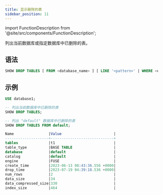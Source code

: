 ```yaml
---
title: 显示删除的表
sidebar_position: 11
---
```

import FunctionDescription from '@site/src/components/FunctionDescription';

<FunctionDescription description="引入或更新版本：v1.2.203"/>

列出当前数据库或指定数据库中已删除的表。

## 语法

```sql
SHOW DROP TABLES [ FROM <database_name> ] [ LIKE '<pattern>' | WHERE <expr> ]
```

## 示例

```sql
USE database1;

-- 列出当前数据库中已删除的表
SHOW DROP TABLES;

-- 列出 "default" 数据库中已删除的表
SHOW DROP TABLES FROM default;

Name                |Value                        |
--------------------+-----------------------------+
tables              |t1                           |
table_type          |BASE TABLE                   |
database            |default                      |
catalog             |default                      |
engine              |FUSE                         |
create_time         |2023-06-13 08:43:36.556 +0000|
drop_time           |2023-07-19 04:39:18.536 +0000|
num_rows            |2                            |
data_size           |34                           |
data_compressed_size|330                          |
index_size          |464                          |
```